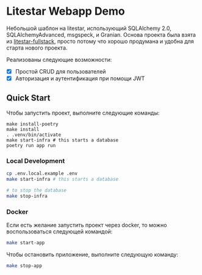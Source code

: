 # Litestar Webapp Demo

Небольшой шаблон на litestar, использующий SQLAlchemy 2.0, SQLAlchemyAdvanced, msgspeck, и Granian.
Основа проекта была взята из [litestar-fullstack](https://github.com/litestar-org/litestar-fullstack),
просто потому что хорошо продумана и удобна для старта нового проекта.

Реализованы следующие возможности:

- [x] Простой CRUD для пользователей
- [x] Авторизация и аутентификация при помощи JWT

## Quick Start

Чтобы запустить проект, выполните следующие команды:

```shell
make install-poetry
make install
. .venv/bin/activate
make start-infra # this starts a database
poetry run app run
```

### Local Development

```bash
cp .env.local.example .env
make start-infra # this starts a database

# to stop the database
make stop-infra
```

### Docker

Если есть желание запустить проект через docker, то можно воспользоваться следующей командой:

```bash
make start-app
```

Чтобы остановить приложение, выполните следующую команду:

```bash
make stop-app
```

